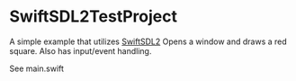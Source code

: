 # SwiftSDL2TestProject

A simple example that utilizes [SwiftSDL2](https://github.com/drmidnight/SwiftSDL2)
Opens a window and draws a red square. Also has input/event handling.

See main.swift
